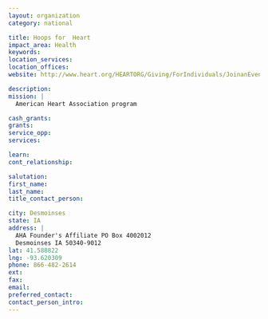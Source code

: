 ```yaml
---
layout: organization
category: national

title: Hoops for  Heart
impact_area: Health
keywords: 
location_services: 
location_offices: 
website: http://www.heart.org/HEARTORG/Giving/ForIndividuals/JoinanEvent/hoops-sub-home_UCM_315630_SubHomePage.jsp

description: 
mission: |
  American Heart Association program

cash_grants: 
grants: 
service_opp: 
services: 

learn: 
cont_relationship: 

salutation: 
first_name: 
last_name: 
title_contact_person: 

city: Desmoinses
state: IA
address: |
  AHA Founder's Affiliate PO Box 4002012  
  Desmoinses IA 50340-9012
lat: 41.588822
lng: -93.620309
phone: 866-482-2614
ext: 
fax: 
email: 
preferred_contact: 
contact_person_intro: 
---
```

